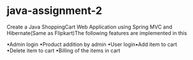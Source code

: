 # java-assignment-2
Create  a  Java  ShoppingCart  Web  Application  using Spring MVC and Hibernate(Same as Flipkart)The following features are implemented in this

  •Admin login
  •Product addition by admin
  •User login•Add item to cart 
  •Delete item to cart
  •Billing of the items in cart
